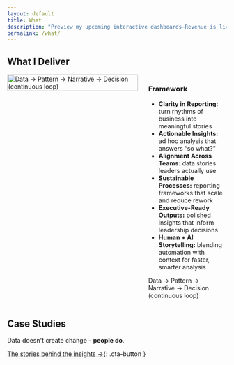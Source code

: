 ```yaml
---
layout: default
title: What
description: "Preview my upcoming interactive dashboards—Revenue is live in preview, with HR and Marketing dashboards coming soon!"
permalink: /what/
---
```


## What I Deliver
<div style="display: flex; align-items: flex-start; gap: 1.5rem; flex-wrap: wrap;">
  <picture>
    <source 
      srcset="{{ '/assets/images/Data Journey.svg' | relative_url }}" 
      media="(prefers-color-scheme: dark)">
    <img 
      src="{{ '/assets/images/Data Journey.svg' | relative_url }}" 
      alt="Data → Pattern → Narrative → Decision (continuous loop)"
      style="width: 100%; max-width: 300px; height: auto; border: none; align-self: flex-start;">
  </picture>
    <div style="flex: 1;">  
      <h3>Framework</h3>
      <ul>
        <li><strong>Clarity in Reporting:</strong> turn rhythms of business into meaningful stories</li>
        <li><strong>Actionable Insights:</strong> ad hoc analysis that answers “so what?”</li>
        <li><strong>Alignment Across Teams:</strong> data stories leaders actually use</li>
        <li><strong>Sustainable Processes:</strong> reporting frameworks that scale and reduce rework</li>
        <li><strong>Executive-Ready Outputs:</strong> polished insights that inform leadership decisions</li>
        <li><strong>Human + AI Storytelling:</strong> blending automation with context for faster, smarter analysis</li>
      </ul>
      <p>Data → Pattern → Narrative → Decision (continuous loop)</p>
    </div>
</div>

## Case Studies  
Data doesn't create change - **people do**.

[The stories behind the insights →](/why/){: .cta-button }
